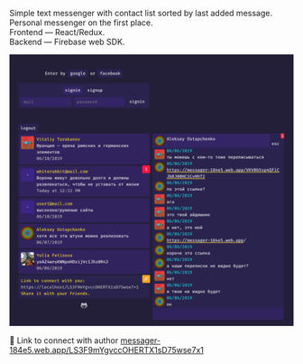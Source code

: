 Simple text messenger with contact list sorted by last added message.<br>
Personal messenger on the first place.<br>
Frontend —  React/Redux.<br>
Backend — Firebase web SDK.<br>

![GitHub Logo](https://raw.githubusercontent.com/tarakanovvitaliy/temp/master/src/images/shot_3.jpg)


:link: Link to connect with author [messager-184e5.web.app/LS3F9mYgvccOHERTX1sD75wse7x1](https://messager-184e5.web.app/LS3F9mYgvccOHERTX1sD75wse7x1)
